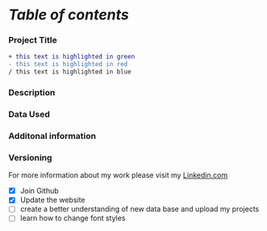 # *Table of contents* 
### Project Title 

```diff
+ this text is highlighted in green
- this text is highlighted in red
/ this text is highlighted in blue 
```

### Description
### Data Used
### Additonal information 
### Versioning 

For more information about my work please visit my [Linkedin.com](https://www.linkedin.com/in/kellyemcgee/)

- [x] Join Github
- [x] Update the website
- [ ] create a better understanding of new data base and upload my projects 
- [ ] learn how to change font styles 
